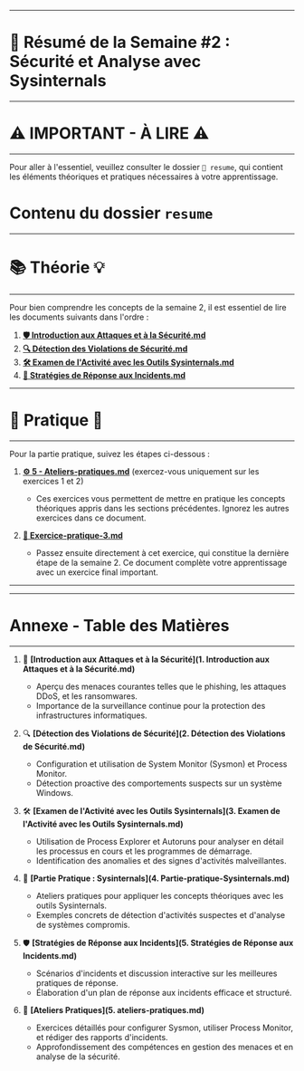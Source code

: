 
---

# 📝 Résumé de la Semaine #2 : Sécurité et Analyse avec Sysinternals

----------

# ⚠️ **IMPORTANT - À LIRE** ⚠️

--------

Pour aller à l'essentiel, veuillez consulter le dossier `📂 resume`, qui contient les éléments théoriques et pratiques nécessaires à votre apprentissage.

# Contenu du dossier `resume`

---

# 📚 **Théorie** 💡

----

Pour bien comprendre les concepts de la semaine 2, il est essentiel de lire les documents suivants dans l'ordre :

1. **[🛡️ Introduction aux Attaques et à la Sécurité.md](https://github.com/hrhouma1/SecuriteInfrastructure/blob/main/semaine2/resume/1.%20Introduction%20aux%20Attaques%20et%20%C3%A0%20la%20S%C3%A9curite.md)**  
2. **[🔍 Détection des Violations de Sécurité.md](https://github.com/hrhouma1/SecuriteInfrastructure/blob/main/semaine2/resume/2.%20D%C3%A9tection%20des%20Violations%20de%20S%C3%A9curit%C3%A9.md)**  
3. **[🛠️ Examen de l'Activité avec les Outils Sysinternals.md](https://github.com/hrhouma1/SecuriteInfrastructure/blob/main/semaine2/resume/3.%20Examen%20de%20l'Activit%C3%A9%20avec%20les%20Outils%20Sysinternals.md)**  
4. **[🚨 Stratégies de Réponse aux Incidents.md]([./resume/Stratégies%20de%20Réponse%20aux%20Incidents.md](https://github.com/hrhouma1/SecuriteInfrastructure/blob/main/semaine2/resume/4.%20Strat%C3%A9gies%20de%20R%C3%A9ponse%20aux%20Incidents.md))**  

---

# 🧪 **Pratique** 🔧

---

Pour la partie pratique, suivez les étapes ci-dessous :

1. **[⚙️ 5 - Ateliers-pratiques.md](https://github.com/hrhouma1/SecuriteInfrastructure/blob/main/semaine2/resume/5.%20ateliers-pratiques.md)** (exercez-vous uniquement sur les exercices 1 et 2)  
   - Ces exercices vous permettent de mettre en pratique les concepts théoriques appris dans les sections précédentes. Ignorez les autres exercices dans ce document.

2. **[🎯 Exercice-pratique-3.md](./resume/Exercice-pratique-3.md)**  
   - Passez ensuite directement à cet exercice, qui constitue la dernière étape de la semaine 2. Ce document complète votre apprentissage avec un exercice final important.

---



-------
# Annexe - Table des Matières
--------

1. 📖 **[Introduction aux Attaques et à la Sécurité](1. Introduction aux Attaques et à la Sécurité.md)**
   - Aperçu des menaces courantes telles que le phishing, les attaques DDoS, et les ransomwares.
   - Importance de la surveillance continue pour la protection des infrastructures informatiques.

2. 🔍 **[Détection des Violations de Sécurité](2. Détection des Violations de Sécurité.md)**
   - Configuration et utilisation de System Monitor (Sysmon) et Process Monitor.
   - Détection proactive des comportements suspects sur un système Windows.

3. 🛠️ **[Examen de l'Activité avec les Outils Sysinternals](3. Examen de l'Activité avec les Outils Sysinternals.md)**
   - Utilisation de Process Explorer et Autoruns pour analyser en détail les processus en cours et les programmes de démarrage.
   - Identification des anomalies et des signes d'activités malveillantes.

4. 🚀 **[Partie Pratique : Sysinternals](4. Partie-pratique-Sysinternals.md)**
   - Ateliers pratiques pour appliquer les concepts théoriques avec les outils Sysinternals.
   - Exemples concrets de détection d'activités suspectes et d'analyse de systèmes compromis.

5. 🛡️ **[Stratégies de Réponse aux Incidents](5. Stratégies de Réponse aux Incidents.md)**
   - Scénarios d'incidents et discussion interactive sur les meilleures pratiques de réponse.
   - Élaboration d'un plan de réponse aux incidents efficace et structuré.

6. 🎯 **[Ateliers Pratiques](5. ateliers-pratiques.md)**
   - Exercices détaillés pour configurer Sysmon, utiliser Process Monitor, et rédiger des rapports d'incidents.
   - Approfondissement des compétences en gestion des menaces et en analyse de la sécurité.
